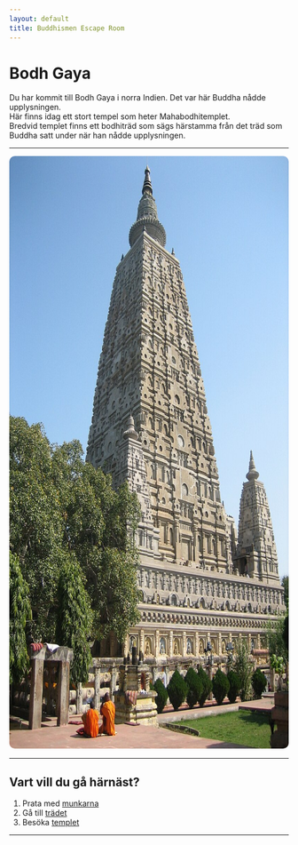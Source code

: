 ```yaml
---
layout: default
title: Buddhismen Escape Room
---
```


# Bodh Gaya 

Du har kommit till Bodh Gaya i norra Indien. Det var här Buddha nådde upplysningen.  
Här finns idag ett stort tempel som heter Mahabodhitemplet.  
Bredvid templet finns ett bodhiträd som sägs härstamma från det träd som Buddha satt under när han nådde upplysningen.

---

<!-- Bild med klickbar zon -->
<img src="/assets/images/Bodhgaya-Mahabodhitemple.jpg"
     usemap="#hands" alt="Bodh Gaya"
     width="800" height="1067"
     style= "border-radius:10px;">

<map name="hands">
  <!-- Klickbar zon: Tvätta händer -->
  <area alt="Tvätta händer" title="Tvätta händer"
        coords="308,689,416,802" shape="rect"
        onclick="washHands(); showImage('/assets/images/hands.jpg'); return false;">
</map>

<!-- Popup-container (dold som standard) -->
<div id="popup" style="display:none; position:fixed; top:0; left:0; width:100%; height:100%;
     background:rgba(0,0,0,0.8); text-align:center; z-index:9999;">
  <span onclick="closePopup()" 
        style="color:white; font-size:30px; position:absolute; top:20px; right:30px; cursor:pointer;">&times;</span>
  <img id="popupImg" src="" alt="Bild" style="max-width:90%; max-height:90%; margin-top:50px;">
</div>

<p id="message" style="font-weight:bold;"></p>

---

## Vart vill du gå härnäst?

1. Prata med [munkarna](/rooms/rum5.html)  
2. Gå till [trädet](/rooms/rum3-1.html)  
3. Besöka <a href="#" id="templeLink">templet</a>  

---

<script>
window.onload = function() {
  let hasWashedHands = false;

  // Visa popup-bild
  window.showImage = function(imgPath) {
    document.getElementById('popupImg').src = imgPath;
    document.getElementById('popup').style.display = 'block';
  };

  // Stäng popup
  window.closePopup = function() {
    document.getElementById('popup').style.display = 'none';
  };

  // Klick utanför bilden stänger popupen
  document.getElementById('popup').addEventListener('click', function(e) {
    if (e.target.id === 'popup') closePopup();
  });

  // När spelaren klickar på "tvätta händer"
  window.washHands = function() {
    hasWashedHands = true;
    document.getElementById('message').style.color = 'green';
    document.getElementById('message').textContent =
      'Du tvättar händerna noggrant vid brunnen. En nunna vid tempelingången ler nöjt mot dig.';
    setTimeout(closePopup, 3000); // stäng efter 3 sek
  };

  // När man försöker gå in i templet
  document.getElementById('templeLink').addEventListener('click', function(e) {
    if (!hasWashedHands) {
      e.preventDefault();
      document.getElementById('message').style.color = 'red';
      document.getElementById('message').textContent =
        'På väg in i templet stoppas du av en bister nunna. Hon tittar på dig och skakar på huvudet. Du verkar inte få komma in av någon anledning.';
    } else {
      this.href = '/rooms/rum4.html';
    }
  });
};
</script>
